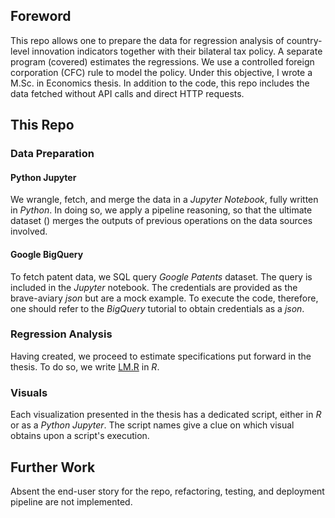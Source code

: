 ## Foreword

This repo allows one to prepare the data for regression analysis of country-level innovation indicators together with their bilateral tax policy. A separate program (covered) estimates the regressions. We use a controlled foreign corporation (CFC) rule to model the policy. Under this objective, I wrote a M.Sc. in Economics thesis. In addition to the code, this repo includes the data fetched without API calls and direct HTTP requests.

## This Repo

### Data Preparation

#### Python Jupyter
We wrangle, fetch, and merge the data in a *Jupyter Notebook*, fully written in *Python*. In doing so, we apply a pipeline reasoning, so that the ultimate dataset () merges the outputs of previous operations on the data sources involved.


#### Google BigQuery
To fetch patent data, we SQL query *Google Patents* dataset. The query is included in the *Jupyter* notebook. The credentials are provided as the brave-aviary *json* but are a mock example. To execute the code, therefore, one should refer to the *BigQuery* tutorial to obtain credentials as a *json*.


### Regression Analysis
Having created, we proceed to estimate specifications put forward in the thesis. To do so, we write [LM.R](LM.R) in *R*.

### Visuals

Each visualization presented in the thesis has a dedicated script, either in *R* or as a *Python* *Jupyter*. The script names give a clue on which visual obtains upon a script's execution.

## Further Work
Absent the end-user story for the repo, refactoring, testing, and deployment pipeline are not implemented.
